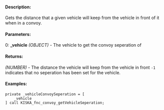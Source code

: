 #### Description:
Gets the distance that a given vehicle will keep from the vehicle in front of it when in a convoy.

#### Parameters:
0: **_vehicle** *(OBJECT)* - The vehicle to get the convoy seperation of

#### Returns:
*(NUMBER)* - The distance the vehicle will keep from the vehicle in front
    `-1` indicates that no seperation has been set for the vehicle.

#### Examples:
```sqf
private _vehicleConvoySeperation = [
    _vehicle
] call KISKA_fnc_convoy_getVehicleSeperation;
```

